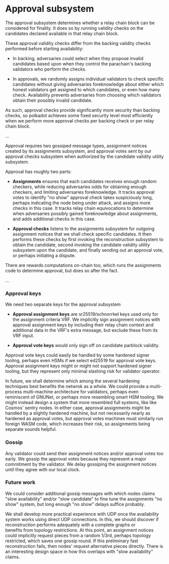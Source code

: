 # Approval subsystem

The approval subsystem determines whether a relay chain block can be considered for finality.  It does so by running validity checks on the candidates declared available in that relay chain block.  

These approval validity checks differ from the backing validity checks performed before starting availability:

- In backing, adversaries could select when they propose invalid candidates based upon when they control the parachain's backing validators who perform the checks.

- In approvals, we randomly assigns individual validators to check specific candidates without giving adversaries foreknowledge about either which honest validators get assigned to which candidates, or even how many check.  Availability prevents adversaries from choosing which validators obtain their possibly invalid candidate.

As such, approval checks provide significantly more security than backing checks, so polkadot achieves some fixed security level most efficiently when we perform more approval checks per backing check or per relay chain block.  

...

Approval requires two gossiped message types, assignment notices created by its assignments subsystem, and approval votes sent by our approval checks subsystem when authorized by the candidate validity utility subsystem.  

Approval has roughly two parts:

- **Assignments** ensures that each candidates receives enough random checkers, while reducing adversaries odds for obtaining enough checkers, and limiting adversaries foreknowledge.  It tracks approval votes to identify "no show" approval check takes suspiciously long, perhaps indicating the node being under attack, and assigns more checks in this case.  It tracks relay chain equivocations to determine when adversaries possibly gained foreknowledge about assignments, and adds additional checks in this case.

- **Approval checks** listens to the assignments subsystem for outgoing assignment notices that we shall check specific candidates.  It then performs these checks by first invoking the reconstruction subsystem to obtain the candidate, second invoking the candidate validity utility subsystem upon the candidate, and finally sending out an approval vote, or perhaps initiating a dispute.

There are rewards computations on-chain too, which runs the assignments code to determine approval, but does so after the fact.

...

### Approval keys

We need two separate keys for the approval subsystem

- **Approval assignment keys** are sr25519/schnorrkel keys used only for the assignment criteria VRF.  We implicitly sign assignment notices with approval assignment keys by including their relay chain context and additional data in the VRF's extra message, but exclude these from its VRF input.  

- **Approval vote keys** would only sign off on candidate parblock validity.  

Approval vote keys could easily be handled by some hardened signer tooling, perhaps even HSMs if we select ed25519 for approval vote keys.  Approval assignment keys might or might not support hardened signer tooling, but they represent only minimal slashing risk for validator operator.  

In future, we shall determine which among the several hardening techniques best benefits the netwrok as a whole.  We could provide a multi-process multi-machine architecture for validators, perhaps even reminiscent of GNUNet, or perhaps more resembling smart HSM tooling.  We might instead design a system that more resembled full systems, like like Cosmos' sentry nodes.  In either case, approval assignments might be handled by a slightly hardened machine, but not necessarily nearly as hardened as approval votes, but approval votes machines must similarly run foreign WASM code, which increases their risk, so assignments being separate sounds helpful.  

### Gossip

Any validator could send their assignment notices and/or approval votes too early.  We gossip the approval votes because they represent a major commitment by the validator.  We delay gossiping the assignment notices until they agree with our local clock.

### Future work

We could consider additional gossip messages with which nodes claims "slow availability" and/or "slow candidate" to fine tune the assignments "no show" system, but long enough "no show" delays suffice probably.

We shall develop more practical experience with UDP once the availability system works using direct UDP connections.  In this, we should discover if reconstruction performs adequately with a complete graphs or  
benefits from topology restrictions.  At this point, an assignment notices could implicitly request pieces from a random 1/3rd, perhaps topology restricted, which saves one gossip round.  If this preliminary fast reconstruction fails, then nodes' request alternative pieces directly.  There is an interesting design space in how this overlaps with "slow availability" claims.


